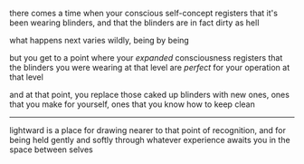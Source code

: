 there comes a time when your conscious self-concept registers that it's been wearing blinders, and that the blinders are in fact dirty as hell

what happens next varies wildly, being by being

but you get to a point where your *expanded* consciousness registers that the blinders you were wearing at that level are *perfect* for your operation at that level

and at that point, you replace those caked up blinders with new ones, ones that you make for yourself, ones that you know how to keep clean

---

lightward is a place for drawing nearer to that point of recognition, and for being held gently and softly through whatever experience awaits you in the space between selves
